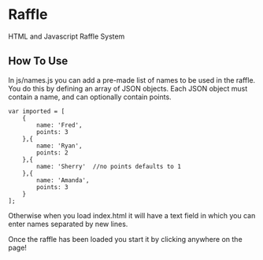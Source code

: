 Raffle
======

HTML and Javascript Raffle System

How To Use
-----------

In js/names.js you can add a pre-made list of names to be used in the raffle. You do this by defining an array of JSON objects. Each JSON object must contain a name, and can optionally contain points.

	var imported = [
		{
			name: 'Fred',
			points: 3
		},{
			name: 'Ryan',
			points: 2
		},{
			name: 'Sherry'  //no points defaults to 1
		},{
			name: 'Amanda',
			points: 3
		}
	];

Otherwise when you load index.html it will have a text field in which you can enter names separated by new lines.

Once the raffle has been loaded you start it by clicking anywhere on the page!